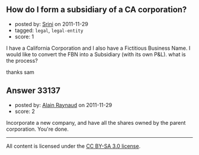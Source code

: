 ## How do I form a subsidiary of a CA corporation?

- posted by: [Srini](https://stackexchange.com/users/-1/14743-srini) on 2011-11-29
- tagged: `legal`, `legal-entity`
- score: 1

I have a California Corporation and I also have a Fictitious Business Name. I would like to convert the FBN into a Subsidiary (with its own P&L). what is the process?

thanks
sam



## Answer 33137

- posted by: [Alain Raynaud](https://stackexchange.com/users/-1/502-alain-raynaud) on 2011-11-29
- score: 2

Incorporate a new company, and have all the shares owned by the parent corporation. You're done.



---

All content is licensed under the [CC BY-SA 3.0 license](https://creativecommons.org/licenses/by-sa/3.0/).
